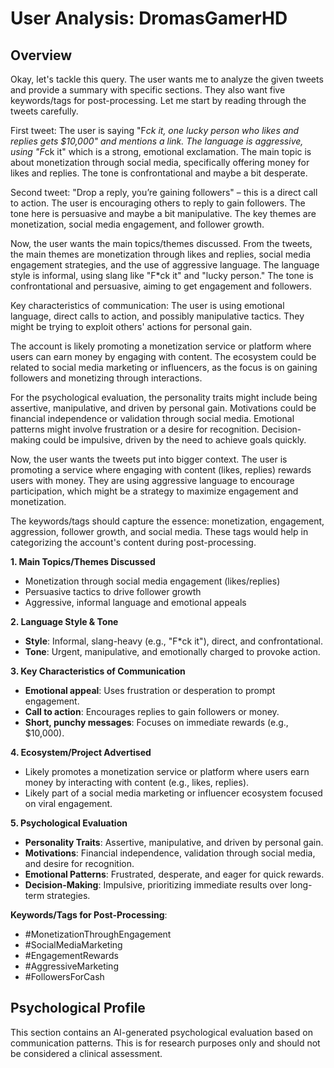# User Analysis: DromasGamerHD

## Overview

<think>
Okay, let's tackle this query. The user wants me to analyze the given tweets and provide a summary with specific sections. They also want five keywords/tags for post-processing. Let me start by reading through the tweets carefully.

First tweet: The user is saying "F*ck it, one lucky person who likes and replies gets $10,000" and mentions a link. The language is aggressive, using "F*ck it" which is a strong, emotional exclamation. The main topic is about monetization through social media, specifically offering money for likes and replies. The tone is confrontational and maybe a bit desperate.

Second tweet: "Drop a reply, you’re gaining followers" – this is a direct call to action. The user is encouraging others to reply to gain followers. The tone here is persuasive and maybe a bit manipulative. The key themes are monetization, social media engagement, and follower growth.

Now, the user wants the main topics/themes discussed. From the tweets, the main themes are monetization through likes and replies, social media engagement strategies, and the use of aggressive language. The language style is informal, using slang like "F*ck it" and "lucky person." The tone is confrontational and persuasive, aiming to get engagement and followers.

Key characteristics of communication: The user is using emotional language, direct calls to action, and possibly manipulative tactics. They might be trying to exploit others' actions for personal gain.

The account is likely promoting a monetization service or platform where users can earn money by engaging with content. The ecosystem could be related to social media marketing or influencers, as the focus is on gaining followers and monetizing through interactions.

For the psychological evaluation, the personality traits might include being assertive, manipulative, and driven by personal gain. Motivations could be financial independence or validation through social media. Emotional patterns might involve frustration or a desire for recognition. Decision-making could be impulsive, driven by the need to achieve goals quickly.

Now, the user wants the tweets put into bigger context. The user is promoting a service where engaging with content (likes, replies) rewards users with money. They are using aggressive language to encourage participation, which might be a strategy to maximize engagement and monetization.

The keywords/tags should capture the essence: monetization, engagement, aggression, follower growth, and social media. These tags would help in categorizing the account's content during post-processing.
</think>

**1. Main Topics/Themes Discussed**  
- Monetization through social media engagement (likes/replies)  
- Persuasive tactics to drive follower growth  
- Aggressive, informal language and emotional appeals  

**2. Language Style & Tone**  
- **Style**: Informal, slang-heavy (e.g., "F*ck it"), direct, and confrontational.  
- **Tone**: Urgent, manipulative, and emotionally charged to provoke action.  

**3. Key Characteristics of Communication**  
- **Emotional appeal**: Uses frustration or desperation to prompt engagement.  
- **Call to action**: Encourages replies to gain followers or money.  
- **Short, punchy messages**: Focuses on immediate rewards (e.g., $10,000).  

**4. Ecosystem/Project Advertised**  
- Likely promotes a monetization service or platform where users earn money by interacting with content (e.g., likes, replies).  
- Likely part of a social media marketing or influencer ecosystem focused on viral engagement.  

**5. Psychological Evaluation**  
- **Personality Traits**: Assertive, manipulative, and driven by personal gain.  
- **Motivations**: Financial independence, validation through social media, and desire for recognition.  
- **Emotional Patterns**: Frustrated, desperate, and eager for quick rewards.  
- **Decision-Making**: Impulsive, prioritizing immediate results over long-term strategies.  

**Keywords/Tags for Post-Processing**:  
- #MonetizationThroughEngagement  
- #SocialMediaMarketing  
- #EngagementRewards  
- #AggressiveMarketing  
- #FollowersForCash

## Psychological Profile

This section contains an AI-generated psychological evaluation based on communication patterns. This is for research purposes only and should not be considered a clinical assessment.